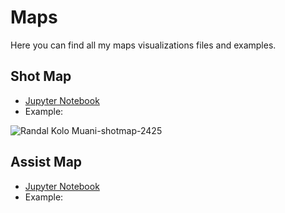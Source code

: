 # Maps
Here you can find all my maps visualizations files and examples.

## Shot Map
- [Jupyter Notebook](https://gibranium.github.io/maps/SHOT-MAP.html)
- Example:

![Randal Kolo Muani-shotmap-2425](https://github.com/user-attachments/assets/c1d48b62-740a-4a62-ab95-a60dd9fde6b5)

## Assist Map
- [Jupyter Notebook](https://gibranium.github.io/maps/ASSIST-MAP.html)
- Example:
